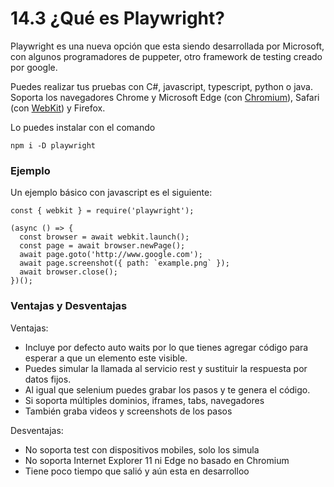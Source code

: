 # 14.3 ¿Qué es Playwright?

Playwright es una nueva opción que esta siendo desarrollada por Microsoft, con algunos programadores de puppeter, otro framework de testing creado por google.

Puedes realizar tus pruebas con C\#, javascript, typescript, python o java. Soporta los navegadores  Chrome y Microsoft Edge \(con [Chromium](https://www.chromium.org/)\), Safari \(con [WebKit](https://webkit.org/)\) y Firefox.

Lo puedes instalar con el comando

```text
npm i -D playwright
```

### Ejemplo

Un ejemplo básico con javascript es el siguiente:

```text
const { webkit } = require('playwright');

(async () => {
  const browser = await webkit.launch();
  const page = await browser.newPage();
  await page.goto('http://www.google.com');
  await page.screenshot({ path: `example.png` });
  await browser.close();
})();
```

### Ventajas y Desventajas

Ventajas:

* Incluye por defecto auto waits por lo que tienes agregar código para esperar a que un elemento este visible.
* Puedes simular la llamada al servicio rest y sustituir la respuesta por datos fijos.
* Al igual que selenium puedes grabar los pasos y te genera el código.
* Si soporta múltiples dominios, iframes, tabs, navegadores
* También graba videos y screenshots de los pasos

Desventajas:

* No soporta test con dispositivos mobiles, solo los simula
* No soporta Internet Explorer 11 ni Edge no basado en Chromium
* Tiene poco tiempo que salió y aún esta en desarrolloo

